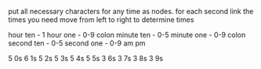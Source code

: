 put all necessary characters for any time as nodes.
for each second link the times you need
move from left to right to determine times

hour ten - 1
hour one - 0-9
colon
minute ten - 0-5
minute one - 0-9
colon
second ten - 0-5
second one - 0-9
am pm

5 0s
6 1s
5 2s
5 3s
5 4s
5 5s
3 6s
3 7s
3 8s
3 9s
